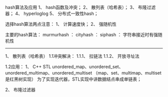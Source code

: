 hash算法及应用
1、 hash函数及冲突；
2、 散列表（哈希表）；
3、 布隆过滤器；
4、 hyperloglog
5、 分布式一致性hash；

选择hash算法两点注意：
1、 计算速度快；
2、 强随机性

主要的hash算法：
murmurhash ： 
cityhash ： 
siphash ： 字符串接近时有强随机性

--------------------------------------------------------------------------------------------

1、 散列表（哈希表）
1.1冲突解决：
  1.1.1、 拉链法
  1.1.2、 开放寻址法

1.2应用：
1、 C++ STL unordered_map、unordered_set、unordered_multimap、unordered_multiset
    （map、set、multimap、multiset是红黑树实现）
    为了实现迭代器，STL实现中讲数据结点串成单链表；


2、 布隆过滤器

